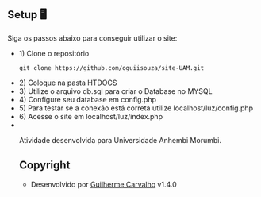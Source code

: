 ## Setup 🖥
Siga os passos abaixo para conseguir utilizar o site:
<br>
<ul>
  <li>1) Clone o repositório
  
  ````git clone https://github.com/oguiisouza/site-UAM.git````
  <li>2) Coloque na pasta HTDOCS</li>
  <li>3) Utilize o arquivo db.sql para criar o Database no MYSQL</li>
  <li>4) Configure seu database em config.php</li>
  <li>5) Para testar se a conexão está correta utilize localhost/luz/config.php</li>
  <li>6) Acesse o site em localhost/luz/index.php</li>
<li></li>

Atividade desenvolvida para Universidade Anhembi Morumbi.


## Copyright
- Desenvolvido por <a href="http://guilhermesc.com/" target="_blank">Guilherme Carvalho</a> v1.4.0